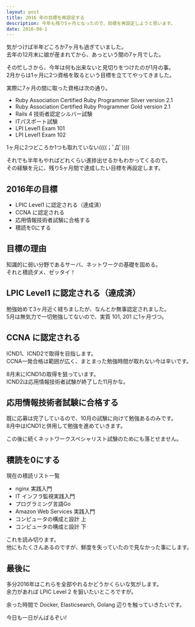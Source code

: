 ```yaml
---
layout: post
title: 2016 年の目標を再設定する
description: 今年も残り5ヶ月となったので、目標を再設定しようと思います。
date: 2016-08-1
---
```


気がつけば半年どころか7ヶ月も過ぎていました。  
去年の12月末に娘が産まれてから、あっという間の7ヶ月でした。  

その忙しさから、今年は何も出来ないと見切りをつけたのが1月の事。  
2月からは1ヶ月に2つ資格を取るという目標を立ててやってきました。

実際に7ヶ月の間に取った資格は次の通り。

* Ruby Association Certified Ruby Programmer Silver version 2.1
* Ruby Association Certified Ruby Programmer Gold version 2.1
* Rails 4 技術者認定シルバー試験
* ITパスポート試験
* LPI Level1 Exam 101
* LPI Level1 Exam 102

1ヶ月に2つどころか1つも取れていない((((；ﾟДﾟ))))

それでも半年もやればどれくらい進捗出せるかもわかってくるので。  
その経験を元に、残り5ヶ月間で達成したい目標を再設定します。

## 2016年の目標

* LPIC Level1 に認定される（達成済）
* CCNA に認定される
* 応用情報技術者試験に合格する
* 積読を0にする

## 目標の理由

知識的に弱い分野であるサーバ、ネットワークの基礎を固める。  
それと積読ダメ、ゼッタイ！

## LPIC Level1 に認定される（達成済）

勉強始めて3ヶ月近く経ちましたが、なんとか無事認定されました。  
5月は無気力で一切勉強してないので、実質 101, 201 に1ヶ月づつ。

## CCNA に認定される

ICND1、ICND2で取得を目指します。  
CCNA一発合格は範囲が広く、まとまった勉強時間が取れない今は辛いです。

8月末にICND1の取得を狙っています。  
ICND2は応用情報技術者試験が終了した11月かな。

## 応用情報技術者試験に合格する

既に応募は完了しているので、10月の試験に向けて勉強あるのみです。  
8月中はICND1と併用して勉強を進めていきます。

この後に続くネットワークスペシャリスト試験のためにも落とせません。

## 積読を0にする

現在の積読リスト一覧

* nginx 実践入門
* IT インフラ監視実践入門
* プログラミング言語Go
* Amazon Web Services 実践入門
* コンピュータの構成と設計 上
* コンピュータの構成と設計 下

これを読み切ります。  
他にもたくさんあるのですが、鮮度を失っていたので見なかった事にします。

## 最後に

多分2016年はこれらを全部やれるかどうかくらいな気がします。  
余力があれば LPIC Level 2 を狙いたいところですが。

余った時間で Docker, Elasticsearch, Golang 辺りを触っていきたいです。

今日も一日がんばるぞい!